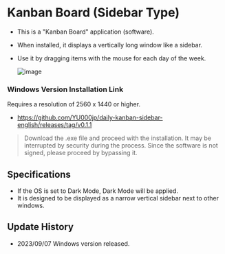 # Kanban Board (Sidebar Type)

- This is a "Kanban Board" application (software).
- When installed, it displays a vertically long window like a sidebar.
- Use it by dragging items with the mouse for each day of the week.

  ![image](https://github.com/YU000jp/daily-kanban-sidebar-english/assets/111847207/f5b37c72-c75f-4a49-87b1-8a26c7482d59)

### Windows Version Installation Link

Requires a resolution of 2560 x 1440 or higher.

- https://github.com/YU000jp/daily-kanban-sidebar-english/releases/tag/v0.1.1

> Download the .exe file and proceed with the installation. It may be interrupted by security during the process. Since the software is not signed, please proceed by bypassing it.

## Specifications

- If the OS is set to Dark Mode, Dark Mode will be applied.
- It is designed to be displayed as a narrow vertical sidebar next to other windows.

## Update History

- 2023/09/07 Windows version released.
